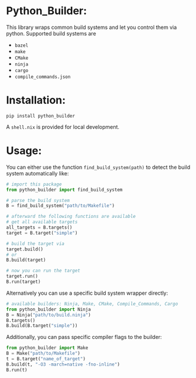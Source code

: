 Python_Builder:
==============

This library wraps common build systems and let you control
them via python. Supported build systems are
- `bazel`
- `make`
- `CMake`
- `ninja`
- `cargo`
- `compile_commands.json`

Installation:
===========

```shell
pip install python_builder
```

A `shell.nix` is provided for local development.

Usage:
======

You can either use the function `find_build_system(path)` to detect
the build system automatically like:
```python
# import this package
from python_builder import find_build_system

# parse the build system
B = find_build_system("path/to/Makefile")

# afterward the following functions are available
# get all available targets
all_targets = B.targets()
target = B.target("simple")

# build the target via
target.build()
# or
B.build(target)

# now you can run the target
target.run()
B.run(target)
```

Alternatively you can use a specific build system wrapper directly:
```python
# available builders: Ninja, Make, CMake, Compile_Commands, Cargo
from python_builder import Ninja
B = Ninja("path/to/build.ninja")
B.targets()
B.build(B.target("simple"))
```

Additionally, you can pass specific compiler flags to the builder:
```python
from python_builder import Make
B = Make("path/to/Makefile")
t = B.target("name_of_target")
B.build(t, "-O3 -march=native -fno-inline")
B.run(t)
```